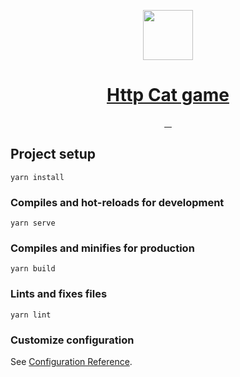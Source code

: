 <p align="center">
  <a href="https://worthant.github.io/http-cat-game/">
    <picture>
      <img src="https://worthant.github.io/http-cat-game/favicon-96x96.png" height="80">
    </picture>
    <h1 align="center">Http Cat game</h1>
  </a>
</p>

<p align="center">
  <a aria-label="Vue.js version" href="https://vuejs.org/">
    <img alt="" src="https://img.shields.io/badge/vue.js-v3.2.13-green.svg?style=for-the-badge&logo=vue.js">
  </a>
  <a aria-label="Vuetify Version" href="https://vuetifyjs.com/">
    <img alt="" src="https://img.shields.io/badge/vuetify-v3.4.0-yellow.svg?style=for-the-badge&logo=vuetify">
  </a>
  <a aria-label="Yarn version" href="https://yarnpkg.com/">
    <img alt="" src="https://img.shields.io/badge/yarn-v1.22.19-green.svg?style=for-the-badge&logo=yarn">
  </a>
  <a aria-label="License" href="./LICENSE">
    <img alt="" src="https://img.shields.io/badge/license-MIT-orange.svg?style=for-the-badge">
  </a>
</p>


## Project setup
```
yarn install
```

### Compiles and hot-reloads for development
```
yarn serve
```

### Compiles and minifies for production
```
yarn build
```

### Lints and fixes files
```
yarn lint
```

### Customize configuration
See [Configuration Reference](https://cli.vuejs.org/config/).
